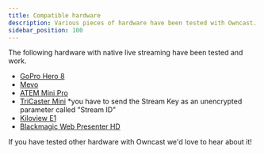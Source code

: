 ```yaml
---
title: Compatible hardware
description: Various pieces of hardware have been tested with Owncast.
sidebar_position: 100
---
```


The following hardware with native live streaming have been tested and work.

- [GoPro Hero 8](https://gopro.com/)
- [Mevo](https://mevo.com/)
- [ATEM Mini Pro](https://www.blackmagicdesign.com/products/atemmini)
- [TriCaster Mini](https://www.vizrt.com/tricaster/mini/) \*you have to send the Stream Key as an unencrypted parameter called "Stream ID"
- [Kiloview E1](https://www.kiloview.com/en/encoder/h264-wired/)
- [Blackmagic Web Presenter HD](https://www.blackmagicdesign.com/products/blackmagicwebpresenter)

If you have tested other hardware with Owncast we'd love to hear about it!
